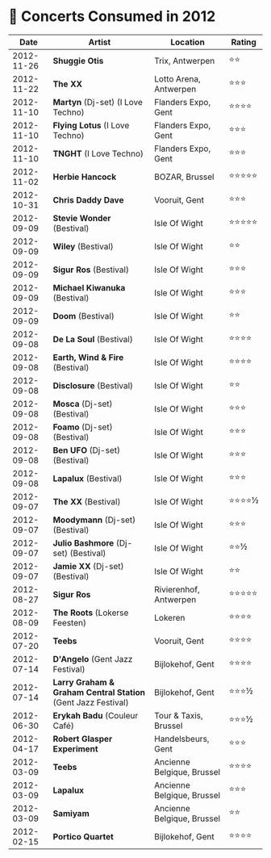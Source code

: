 # 🎤 Concerts Consumed in 2012

| Date | Artist | Location | Rating |
| --- | --- | --- | --- |
| 2012-11-26 | **Shuggie Otis** | Trix, Antwerpen | ⭐️⭐️ |
| 2012-11-22 | **The XX** | Lotto Arena, Antwerpen | ⭐️⭐️⭐️ |
| 2012-11-10 | **Martyn** (Dj-set) (I Love Techno) | Flanders Expo, Gent | ⭐️⭐️⭐️⭐️ |
| 2012-11-10 | **Flying Lotus** (I Love Techno) | Flanders Expo, Gent | ⭐️⭐️⭐️ |
| 2012-11-10 | **TNGHT** (I Love Techno) | Flanders Expo, Gent | ⭐️⭐️⭐️ |
| 2012-11-02 | **Herbie Hancock** | BOZAR, Brussel | ⭐️⭐️⭐️⭐️⭐️ |
| 2012-10-31 | **Chris Daddy Dave** | Vooruit, Gent | ⭐️⭐️⭐️ |
| 2012-09-09 | **Stevie Wonder** (Bestival) | Isle Of Wight | ⭐️⭐️⭐️⭐️⭐️ |
| 2012-09-09 | **Wiley** (Bestival) | Isle Of Wight | ⭐️⭐️ |
| 2012-09-09 | **Sigur Ros** (Bestival) | Isle Of Wight | ⭐️⭐️⭐️ |
| 2012-09-09 | **Michael Kiwanuka** (Bestival) | Isle Of Wight | ⭐️⭐️⭐️ |
| 2012-09-09 | **Doom** (Bestival) | Isle Of Wight | ⭐️⭐️ |
| 2012-09-08 | **De La Soul** (Bestival) | Isle Of Wight | ⭐️⭐️⭐️⭐️ |
| 2012-09-08 | **Earth, Wind & Fire** (Bestival) | Isle Of Wight | ⭐️⭐️⭐️⭐️ |
| 2012-09-08 | **Disclosure** (Bestival) | Isle Of Wight | ⭐️⭐️ |
| 2012-09-08 | **Mosca** (Dj-set) (Bestival) | Isle Of Wight | ⭐️⭐️⭐️ |
| 2012-09-08 | **Foamo** (Dj-set) (Bestival) | Isle Of Wight | ⭐️⭐️⭐️ |
| 2012-09-08 | **Ben UFO** (Dj-set) (Bestival) | Isle Of Wight | ⭐️⭐️⭐️ |
| 2012-09-08 | **Lapalux** (Bestival) | Isle Of Wight | ⭐️⭐️⭐️ |
| 2012-09-07 | **The XX** (Bestival) | Isle Of Wight | ⭐️⭐️⭐️⭐️½ |
| 2012-09-07 | **Moodymann** (Dj-set) (Bestival) | Isle Of Wight | ⭐️⭐️⭐️ |
| 2012-09-07 | **Julio Bashmore** (Dj-set) (Bestival) | Isle Of Wight | ⭐️⭐️½ |
| 2012-09-07 | **Jamie XX** (Dj-set) (Bestival) | Isle Of Wight | ⭐️⭐️ |
| 2012-08-27 | **Sigur Ros** | Rivierenhof, Antwerpen | ⭐️⭐️⭐️⭐️⭐️ |
| 2012-08-09 | **The Roots** (Lokerse Feesten) | Lokeren | ⭐️⭐️⭐️⭐️ |
| 2012-07-20 | **Teebs** | Vooruit, Gent | ⭐️⭐️⭐️⭐ |
| 2012-07-14 | **D'Angelo** (Gent Jazz Festival) | Bijlokehof, Gent | ⭐️⭐️⭐⭐️ |
| 2012-07-14 | **Larry Graham & Graham Central Station** (Gent Jazz Festival) | Bijlokehof, Gent | ⭐️⭐️⭐½️ |
| 2012-06-30 | **Erykah Badu** (Couleur Café) | Tour & Taxis, Brussel | ⭐️⭐️⭐½ |
| 2012-04-17 | **Robert Glasper Experiment** | Handelsbeurs, Gent | ⭐️⭐️⭐️ |
| 2012-03-09 | **Teebs** | Ancienne Belgique, Brussel | ⭐️⭐️⭐️⭐ |
| 2012-03-09 | **Lapalux** | Ancienne Belgique, Brussel | ⭐️⭐️⭐ |
| 2012-03-09 | **Samiyam** | Ancienne Belgique, Brussel | ⭐️⭐️ |
| 2012-02-15 | **Portico Quartet** | Bijlokehof, Gent | ⭐️⭐️⭐️⭐️ |
